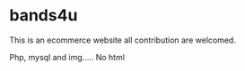 # bands4u
This is an ecommerce website all contribution are welcomed.

Php, mysql and img.....
No html
